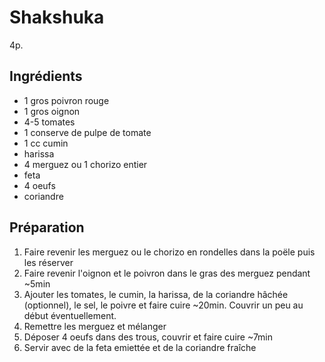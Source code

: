 # Shakshuka

4p.

## Ingrédients

* 1 gros poivron rouge
* 1 gros oignon
* 4-5 tomates
* 1 conserve de pulpe de tomate
* 1 cc cumin
* harissa
* 4 merguez ou 1 chorizo entier
* feta
* 4 oeufs
* coriandre

## Préparation

1. Faire revenir les merguez ou le chorizo en rondelles dans la poële puis les réserver
2. Faire revenir l'oignon et le poivron dans le gras des merguez pendant ~5min
3. Ajouter les tomates, le cumin, la harissa, de la coriandre hâchée (optionnel), le sel, le poivre et faire cuire ~20min. Couvrir un peu au début éventuellement.
4. Remettre les merguez et mélanger
5. Déposer 4 oeufs dans des trous, couvrir et faire cuire ~7min
6. Servir avec de la feta emiettée et de la coriandre fraîche
